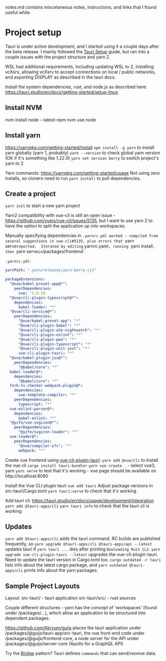 notes.md contains miscelaneous notes, instructions, and links that I found useful while 

# Project setup
Tauri is under active development, and I started using it a couple days after the beta release.  I mainly followed the [Tauri Setup](https://tauri.studio/en/docs/getting-started/setup-linux) guide, but ran into a couple issues with the project structure and yarn 2.

WSL had additional requirements, including updating WSL to 2, installing vcXsrv, allowing vcXsrv to accept connections on local / public networks, and exporting DISPLAY as described in the tauri docs.

Install the system dependencies, rust, and node.js as described here: https://tauri.studio/en/docs/getting-started/setup-linux

## Install NVM
nvm install node --latest-npm
nvm use node

## Install yarn
https://yarnpkg.com/getting-started/install
`npm install -g yarn` to install yarn globally (yarn 1, probably)
`yarn --version` to check global yarn version (OK if it's something like 1.22.0)
`yarn set version berry` to switch project's yarn to 2

Yarn commands: https://yarnpkg.com/getting-started/usage
Not using zero installs, so cloners need to run `yarn install` to pull dependencies.

## Create a project
`yarn init` to start a new yarn project

Yarn2 compatibility with vue-cli is still an open issue - https://github.com/vuejs/vue-cli/issues/5135, but I want to use yarn 2 to have the option to split the application up into workspaces.

Manually specifying dependencies in `.yarnrc.yml worked - compiled from several suggestions in vue-cli#5135, plus errors that `yarn serve` reported.  Iterated by editing `.yarnrc.yaml`, running `yarn install`, then `yarn serve` in `/packages/frontend`.

`.yarnrc.yml`:
```yml
yarnPath: ".yarn/releases/yarn-berry.cjs"

packageExtensions:
  "@vue/babel-preset-app@*":
    peerDependencies:
      vue: ^2.6.10
  "@vue/cli-plugin-typescript@*":
    dependencies:
      babel-loader: "*"
  "@vue/cli-service@*":
    peerDependencies:
      "@vue/babel-preset-app": "*"
      "@vue/cli-plugin-babel": "*"
      "@vue/cli-plugin-e2e-nightwatch": "*"
      "@vue/cli-plugin-eslint": "*"
      "@vue/cli-plugin-pwa": "*"
      "@vue/cli-plugin-typescript": "*"
      "@vue/cli-plugin-unit-jest": "*"
      vue-cli-plugin-tauri: "*"
  "@vue/babel-plugin-jsx@*":
    peerDependencies:
      "@babel/core": "*"
  babel-loader@*:
    dependencies:
      "@babel/core": "*"
  fork-ts-checker-webpack-plugin@*:
    dependencies:
      vue-template-compiler: "*"
    peerDependencies:
      typescript: "*"
  vue-eslint-parser@*:
    dependencies:
      babel-eslint: "*"
  "@yzfe/vue-svgicon@*":
    peerDependencies:
      "@yzfe/svgicon-loader": "*"
  vue-loader@*:
    peerDependencies:
      "@vue/compiler-sfc": "*"
      webpack: "*"
```

Create vue frontend using [vue-cli-plugin-tauri](https://github.com/tauri-apps/vue-cli-plugin-tauri):
`yarn add @vue/cli` to install the vue cli
`cargo install tauri-bundler`
`yarn vue create .` - select vue3, yarn
`yarn serve` to test that it's working - vue page should be available on http://localhost:8080

Install the Vue CLI plugin tauri
`vue add tauri`
Adjust package versions in src-tauri/Cargo.toml
`yarn tauri:serve` to check that it's working

Add tauri cli: https://tauri.studio/en/docs/usage/development/integration
`yarn add @tauri-apps/cli`
`yarn tauri info` to check that the tauri cli is working

## Updates
`yarn add @tauri-apps/cli` adds the tauri command.  RC builds are published frequently, so `yarn upgrade @tauri-apps/cli @tauri-apps/api --latest` updates tauri if `yarn tauri ...` dies after printing `Dowloading Rust CLI`.  `yarn upgrade vue-cli-plugin-tauri --latest` upgrades the vue-cli-plugin-tauri.  Need to update the tauri version in Cargo.toml too.  `cargo outdated -r tauri` lists info about the latest cargo package, and `yarn outdated @tauri-apps/cli` prints info about the yarn packages.

## Sample Project Layouts
Layout:
src-tauri/ - tauri application
src-tauri/src/ - rust sources

Couple different structures - yarn has the concept of 'workspaces' (found under /packages/...), which allow an application to be structured into dependent packages.

https://github.com/Akryum/guijs places the tauri application under /packages/@guijs/tauri-app/src-tauri, the vue front-end code under /packages/@guijs/frontend-core, a node server for the API under /packages/@guijs/server-core (Apollo for a GraphQL API)

Try the [Bridge](https://tauri.studio/en/docs/usage/patterns/bridge) pattern?  Tauri defines `commands` that can send/receive data.

